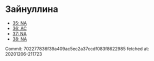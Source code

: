 # Зайнуллина
- [35: NA](35.md)
- [36: AC](36.md)
- [37: NA](37.md)
- [38: NA](38.md)

Commit: 702277836f39a409ac5ec2a37ccdf083f8622985
 fetched at: 20201206-211723
